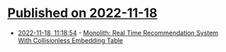 # [Published on 2022-11-18](index.md)

* [2022-11-18, 11:18:54](https://lobste.rs/s/hhw8kd/monolith_real_time_recommendation) - [Monolith: Real Time Recommendation System With Collisionless Embedding Table](https://arxiv.org/abs/2209.07663)
